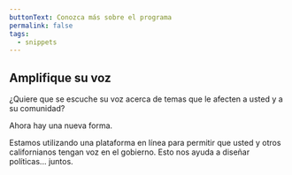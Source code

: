 ```yaml
---
buttonText: Conozca más sobre el programa
permalink: false
tags:
  - snippets
--- 
```

## Amplifique su voz

¿Quiere que se escuche su voz acerca de temas que le afecten a usted y a su comunidad?

Ahora hay una nueva forma.

Estamos utilizando una plataforma en línea para permitir que usted y otros californianos tengan voz en el gobierno. Esto nos ayuda a diseñar políticas... juntos.